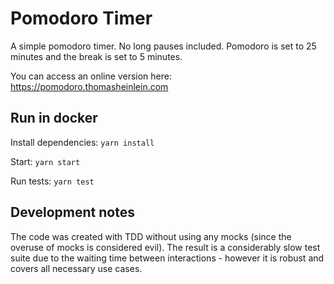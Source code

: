 # Pomodoro Timer

A simple pomodoro timer. No long pauses included. Pomodoro is set to 25 minutes and the break is set to 5 minutes.

You can access an online version here: https://pomodoro.thomasheinlein.com

## Run in docker

Install dependencies: `yarn install`

Start: `yarn start`

Run tests: `yarn test`

## Development notes

The code was created with TDD without using any mocks (since the overuse of mocks is considered evil). The result is a
considerably slow test suite due to the waiting time between interactions - however it is robust and covers all necessary
use cases.


